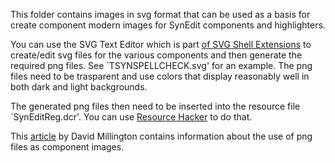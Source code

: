This folder contains images in svg format that can be used as a 
basis for create component modern images for SynEdit components 
and highlighters.

You can use the SVG Text Editor which is part 
[of SVG Shell Extensions](https://github.com/EtheaDev/SVGShellExtensions) to
create/edit svg files for the various components and then generate the required png
files.  See `TSYNSPELLCHECK.svg' for an example.  The png files need to be
trasparent and use colors that display reasonably well in both dark
and light backgrounds.

The generated png files then need to be inserted into the resource file 
`SynEditReg.dcr'.  You can use [Resource Hacker](https://www.angusj.com/resourcehacker/) 
to do that.

This [article](https://blogs.embarcadero.com/new-in-10-2-2-component-icons/) 
by David Millington contains information about the use of png files as
component images.
